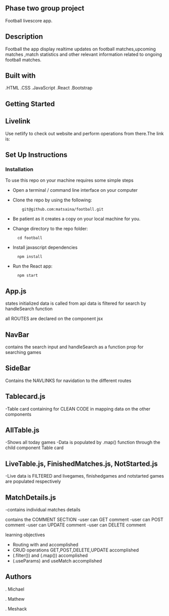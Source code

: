 
## Phase two group project 

Football livescore app.

## Description 
Football the app display realtime updates on football matches,upcoming matches ,match statistics and other relevant information related to ongoing football matches.

## Built with
 .HTML
 .CSS
 .JavaScript
 .React
 .Bootstrap
  

## Getting Started

## Livelink
Use netlify  to check out website and perform operations from there.The link is:

                


## Set Up Instructions

### Installation
To use this repo on your machine requires some simple steps

- Open a terminal / command line interface on your computer
- Clone the repo by using the following:

          git@github.com:matsaina/football.git

- Be patient as it creates a copy on your local machine for you.

- Change directory to the repo folder:

        cd football     

- Install javascript dependencies

        npm install

- Run the React app:
        
        npm start



## App.js 
states initialized 
data is called from api
data is filtered for search by handleSearch function

all ROUTES are declared on the component jsx

## NavBar
contains the search input and handleSearch as a function prop for searching games

## SideBar
Contains the NAVLINKS for navidation to the different routes


## Tablecard.js
-Table card containing <tr></tr> for CLEAN CODE in mapping data on the other components

## AllTable.js
-Shows all today games 
-Data is populated by .map() function through the child component Table card


## LiveTable.js, FinishedMatches.js, NotStarted.js
-Live data is FILTERED  and livegames, finishedgames and notstarted games are populated respectively 


## MatchDetails.js
-contains individual matches details

contains the COMMENT SECTION
-user can GET comment 
-user can POST comment 
-user can UPDATE comment 
-user can DELETE comment

learning objectives
- Routing with <ROUTES /> and <NAVLINK> accomplished
- CRUD operations GET,POST,DELETE,UPDATE accomplished
- (.filter()) and (.map()) accomplished
- (.useParams) and useMatch accomplished

## Authors 
. Michael 

. Mathew

. Meshack